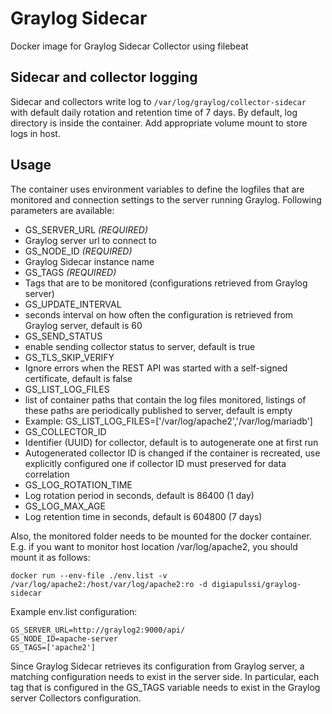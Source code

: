 # Graylog Sidecar
Docker image for Graylog Sidecar Collector using filebeat

## Sidecar and collector logging

Sidecar and collectors write log to `/var/log/graylog/collector-sidecar` with
default daily rotation and retention time of 7 days. By default, log directory
is inside the container. Add appropriate volume mount to store logs in host.

## Usage

The container uses environment variables to define the logfiles that are monitored and connection settings to the server running Graylog. Following parameters are available:

- GS_SERVER_URL *(REQUIRED)*
 - Graylog server url to connect to
- GS_NODE_ID *(REQUIRED)*
 - Graylog Sidecar instance name
- GS_TAGS *(REQUIRED)*
 - Tags that are to be monitored (configurations retrieved from Graylog server)
- GS_UPDATE_INTERVAL
 - seconds interval on how often the configuration is retrieved from Graylog server, default is 60
- GS_SEND_STATUS
 - enable sending collector status to server, default is true
- GS_TLS_SKIP_VERIFY
 - Ignore errors when the REST API was started with a self-signed certificate, default is false
- GS_LIST_LOG_FILES
 - list of container paths that contain the log files monitored, listings of these paths are periodically published to server, default is empty
 - Example: GS_LIST_LOG_FILES=['/var/log/apache2','/var/log/mariadb']
- GS_COLLECTOR_ID
 - Identifier (UUID) for collector, default is to autogenerate one at first run
 - Autogenerated collector ID is changed if the container is recreated, use explicitly configured one if collector ID must preserved for data correlation
- GS_LOG_ROTATION_TIME
 - Log rotation period in seconds, default is 86400 (1 day)
- GS_LOG_MAX_AGE
 - Log retention time in seconds, default is 604800 (7 days)

Also, the monitored folder needs to be mounted for the docker container. E.g. if you want to monitor host location /var/log/apache2, you should mount it as follows:

`docker run --env-file ./env.list -v /var/log/apache2:/host/var/log/apache2:ro -d digiapulssi/graylog-sidecar`

Example env.list configuration:
```
GS_SERVER_URL=http://graylog2:9000/api/
GS_NODE_ID=apache-server
GS_TAGS=['apache2']
```

Since Graylog Sidecar retrieves its configuration from Graylog server, a matching configuration needs to exist in the server side. In particular, each tag that is configured in the GS_TAGS variable needs to exist in the Graylog server Collectors configuration.
